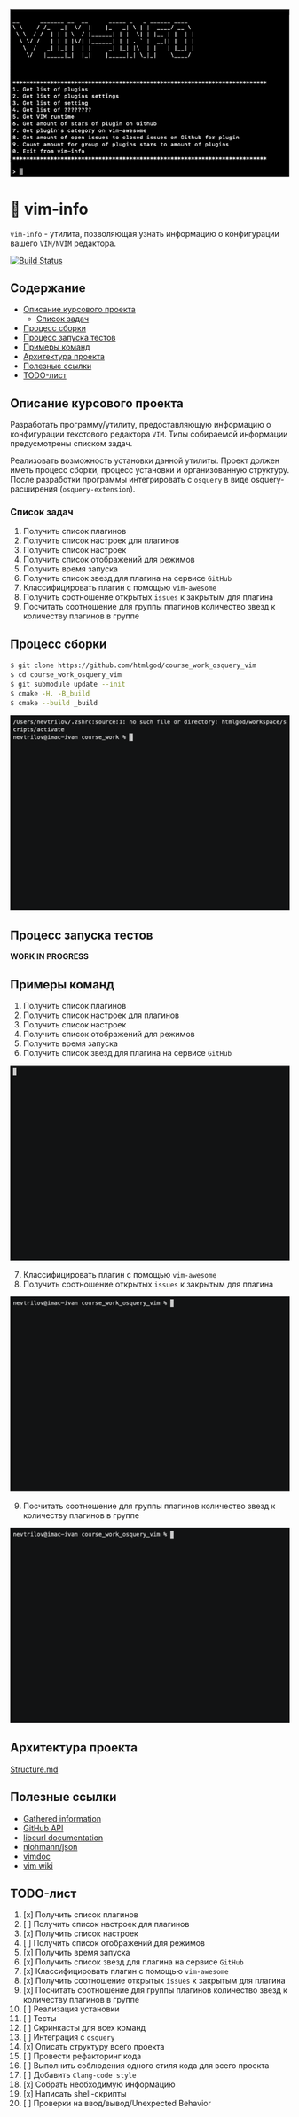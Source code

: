 ![vim-info-screenshot](docs/scr1.png)

# :floppy_disk: vim-info
`vim-info` - утилита, позволяющая узнать информацию о конфигурации вашего
`VIM/NVIM` редактора.

[![Build Status](https://travis-ci.com/htmlgod/course_work_osquery_vim.svg?token=DhyR4qA4NeY9eNsr6S2Q&branch=master)](https://travis-ci.com/htmlgod/course_work_osquery_vim)

## Содержание
* [Описание курсового проекта](https://github.com/htmlgod/course_work_osquery_vim#описание-курсового-проекта)
   * [Список задач](https://github.com/htmlgod/course_work_osquery_vim#список-задач)
* [Процесс сборки](https://github.com/htmlgod/course_work_osquery_vim#процесс-сборки)
* [Процесс запуска тестов](https://github.com/htmlgod/course_work_osquery_vim#процесс-запуска-тестов)
* [Примеры команд](https://github.com/htmlgod/course_work_osquery_vim#примеры-команд)
* [Архитектура проекта](https://github.com/htmlgod/course_work_osquery_vim#архитектура-проекта)
* [Полезные ссылки](https://github.com/htmlgod/course_work_osquery_vim#полезные-ссылки)
* [TODO-лист](https://github.com/htmlgod/course_work_osquery_vim#TODO-лист)

## Описание курсового проекта

Разработать программу/утилиту, предоставляющую информацию о конфигурации текстового редактора `VIM`.
Типы собираемой информации предусмотрены списком задач.

Реализовать возможность установки данной утилиты.
Проект должен иметь процесс сборки, процесс установки и организованную структуру.
После разработки программы интегрировать с `osquery` в виде osquery-расширения (`osquery-extension`).

### Список задач
1. Получить список плагинов
2. Получить список настроек для плагинов
3. Получить список настроек
4. Получить список отображений для режимов
5. Получить время запуска
6. Получить список звезд для плагина на сервисе `GitHub`
7. Классифицировать плагин с помощью `vim-awesome`
8. Получить соотношение открытых `issues` к закрытым для плагина
9. Посчитать соотношение для группы плагинов количество звезд к количеству плагинов в группе

## Процесс сборки
```bash
$ git clone https://github.com/htmlgod/course_work_osquery_vim 
$ cd course_work_osquery_vim
$ git submodule update --init
$ cmake -H. -B_build
$ cmake --build _build
```
![vim-info-build](docs/demos/build.gif)
## Процесс запуска тестов

**WORK IN PROGRESS** 

## Примеры команд

1. Получить список плагинов
2. Получить список настроек для плагинов
3. Получить список настроек
4. Получить список отображений для режимов
5. Получить время запуска
6. Получить список звезд для плагина на сервисе `GitHub`

![vim-info-stars](docs/demos/stars.gif)

7. Классифицировать плагин с помощью `vim-awesome`
8. Получить соотношение открытых `issues` к закрытым для плагина

![vim-info-issues](docs/demos/issues.gif)

9. Посчитать соотношение для группы плагинов количество звезд к количеству плагинов в группе


![vim-info-group_stars](docs/demos/group_stars.gif)

## Архитектура проекта

[Structure.md](https://gist.github.com/KhmelevskayaYu/37e1c584a141c59493925574316b792d)

## Полезные ссылки

* [Gathered information](https://gist.github.com/htmlgod/e33c7b334f91992d800dd2ce151b3648)
* [GitHub API](https://developer.github.com/v3/)
* [libcurl documentation](https://curl.haxx.se/libcurl/c/libcurl-tutorial.html)
* [nlohmann/json](https://github.com/nlohmann/json)
* [vimdoc](http://vimdoc.sourceforge.net/htmldoc/starting.html)
* [vim wiki](https://vim.fandom.com/wiki/Displaying_the_current_Vim_environment)

## TODO-лист

1. [x] Получить список плагинов
2. [ ] Получить список настроек для плагинов
3. [x] Получить список настроек
4. [ ] Получить список отображений для режимов
5. [x] Получить время запуска
6. [x] Получить список звезд для плагина на сервисе `GitHub`
7. [x] Классифицировать плагин с помощью `vim-awesome`
8. [x] Получить соотношение открытых `issues` к закрытым для плагина
9. [x] Посчитать соотношение для группы плагинов количество звезд к количеству плагинов в группе
10. [ ] Реализация установки
11. [ ] Тесты
12. [ ] Скринкасты для всех команд
13. [ ] Интеграция с `osquery`
14. [x] Описать структуру всего проекта
15. [ ] Провести рефакторинг кода
16. [ ] Выполнить соблюдения одного стиля кода для всего проекта
17. [ ] Добавить `Clang-code style`
18. [x] Собрать необходимую информацию
19. [x] Написать shell-скрипты
20. [ ] Проверки на ввод/вывод/Unexpected Behavior
